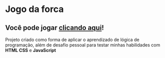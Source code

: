 # Jogo da forca

## Você pode jogar [clicando aqui](https://filipelaw45.github.io/jogo-forca/)!

Projeto criado como forma de aplicar o aprendizado de lógica de programação, além de desafio pessoal para testar minhas habilidades com **HTML CSS** e **JavaScript**
